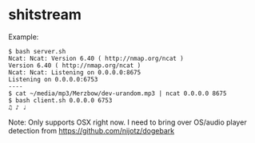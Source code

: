 shitstream
==========

Example:

    $ bash server.sh
    Ncat: Ncat: Version 6.40 ( http://nmap.org/ncat )
    Version 6.40 ( http://nmap.org/ncat )
    Ncat: Ncat: Listening on 0.0.0.0:8675
    Listening on 0.0.0.0:6753
    ----
    $ cat ~/media/mp3/Merzbow/dev-urandom.mp3 | ncat 0.0.0.0 8675
    $ bash client.sh 0.0.0.0 6753
    ♫ ♪ ♩


Note: Only supports OSX right now.  I need to bring over OS/audio player detection from https://github.com/nijotz/dogebark
